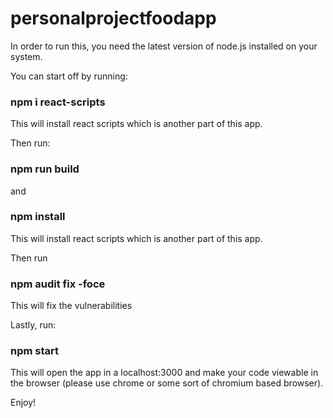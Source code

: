 # personalprojectfoodapp
In order to run this, you need the latest version of node.js installed on your system.


You can start off by running:
### npm i react-scripts

This will install react scripts which is another part of this app.


Then run:
### npm run build
and
### npm install


This will install react scripts which is another part of this app.

Then run

### npm audit fix -foce

This will fix the vulnerabilities

Lastly, run:
### npm start

This will open the app in a localhost:3000 and make your code viewable in the browser (please use chrome or some sort of chromium based browser).

Enjoy!


